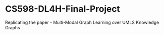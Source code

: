 # CS598-DL4H-Final-Project
Replicating the paper - Multi-Modal Graph Learning over UMLS Knowledge Graphs
